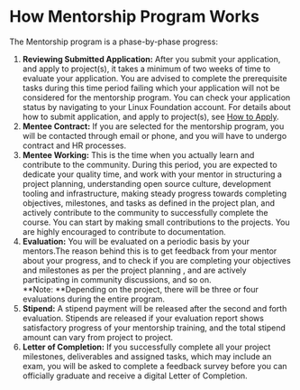# How Mentorship Program Works

The Mentorship program is a phase-by-phase progress:

1. **Reviewing Submitted Application:** After you submit your application, and apply to project(s), it takes a minimum of two weeks of time to evaluate your application. You are advised to complete the prerequisite tasks during this time period failing which your application will not be considered for the mentorship program. You can check your application status by navigating to your Linux Foundation account. For details about how to submit application, and apply to project(s), see [How to Apply](how-to-apply.md).
2. **Mentee Contract:** If you are selected for the mentorship program, you will be contacted through email or phone, and you will have to undergo contract and HR processes.
3. **Mentee Working:** This is the time when you actually learn and contribute to the community. During this period, you are expected to dedicate your quality time, and work with your mentor in structuring a project planning, understanding open source culture, development tooling and infrastructure, making steady progress towards completing objectives, milestones, and tasks as defined in the project plan, and actively contribute to the community to successfully complete the course. You can start by making small contributions to the projects. You are highly encouraged to contribute to documentation.
4. **Evaluation:** You will be evaluated on a periodic basis by your mentors.The reason behind this is to get feedback from your mentor about your progress, and to check if you are completing your objectives and milestones as per the project planning , and are actively participating in community discussions, and so on.\
   **Note: **Depending on the project, there will be three or four evaluations during the entire program. 
5. **Stipend:** A stipend payment will be released after the second and forth evaluation. Stipends are released if your evaluation report shows satisfactory progress of your mentorship training, and the total stipend amount can vary from project to project. 
6. **Letter of Completion:** If you successfully complete all your project milestones, deliverables and assigned tasks, which may include an exam, you will be asked to complete a feedback survey before you can officially graduate and receive a digital Letter of Completion.
